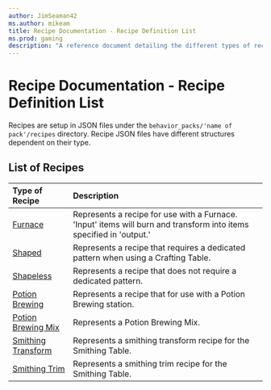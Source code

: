 ```yaml
---
author: JimSeaman42
ms.author: mikeam
title: Recipe Documentation - Recipe Definition List
ms.prod: gaming
description: "A reference document detailing the different types of recipes that can be used by creators"
---
```


# Recipe Documentation - Recipe Definition List

Recipes are setup in JSON files under the `behavior_packs/'name of pack'/recipes` directory. Recipe JSON files have different structures dependent on their type.

## List of Recipes

|Type of Recipe |Description |
|:--------|:-------|
|[Furnace](RecipeDefinitions/minecraftRecipe_Furnace.md) |Represents a recipe for use with a Furnace. 'Input' items will burn and transform into items specified in 'output.'|
|[Shaped](RecipeDefinitions/minecraftRecipe_Shaped.md) |Represents a recipe that requires a dedicated pattern when using a Crafting Table. |
|[Shapeless](RecipeDefinitions/minecraftRecipe_Shapeless.md) |Represents a recipe that does not require a dedicated pattern.|
|[Potion Brewing](RecipeDefinitions/minecraftRecipe_PotionBrewing.md) |Represents a recipe that for use with a Potion Brewing station.|
|[Potion Brewing Mix](RecipeDefinitions/minecraftRecipe_PotionBrewingMix.md) |Represents a Potion Brewing Mix.|
|[Smithing Transform](RecipeDefinitions/minecraftRecipe_SmithingTransform.md) |Represents a smithing transform recipe for the Smithing Table.|
|[Smithing Trim](RecipeDefinitions/minecraftRecipe_SmithingTrim.md) |Represents a smithing trim recipe for the Smithing Table.|
